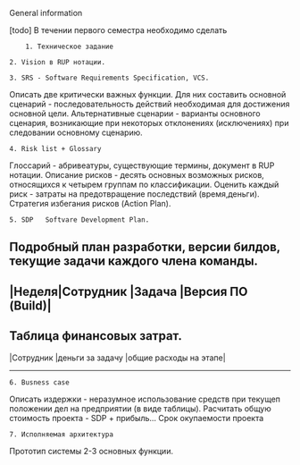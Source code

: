 General information

[todo] В течении первого семестра необходимо сделать

        1. Техническое задание 

	2. Vision в RUP нотации. 

	3. SRS - Software Requirements Specification, VCS. 

Описать две критически важных функции. Для них составить основной сценарий - последовательность действий необходимая для достижения основной цели. Альтернативные сценарии - варианты основного сценария, возникающие при некоторых отклонениях (исключениях) при следовании основному сценарию.

	4. Risk list + Glossary

Глоссарий - абривеатуры, существующие термины, документ в RUP нотации.
Описание рисков - десять основных возможных рисков, относящихся к четырем группам по классификации. Оценить каждый риск  - затраты  на предотвращение последствий (время,деньги). Стратегия избегания рисков (Action Plan).  

	5. SDP   Softvare Development Plan.

Подробный план разработки, версии билдов, текущие задачи каждого члена команды.
--------------------------------------------------------
|Неделя|Сотрудник         |Задача    |Версия ПО (Build)|
--------------------------------------------------------
Таблица финансовых затрат.
--------------------------------------------------------------
|Сотрудник         |деньги за задачу  |общие расходы на этапе|
-------------------------------------------------------- -----

	6. Busness case

Описать издержки - неразумное использование средств при текущеп положении дел на предприятии (в виде таблицы).
Расчитать общую стоимость проекта  - SDP + прибыль...
Срок окупаемости проекта

	7. Исполняемая архитектура

Прототип системы 2-3 основных функции.

